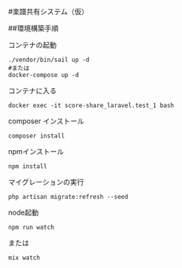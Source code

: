 #楽譜共有システム（仮）

##環境構築手順

コンテナの起動
```
./vendor/bin/sail up -d
#または
docker-compose up -d
```

コンテナに入る
```
docker exec -it score-share_laravel.test_1 bash
```

composer インストール
```
composer install
```

npmインストール
```
npm install
```

マイグレーションの実行
```
php artisan migrate:refresh --seed
```

node起動

```
npm run watch
```
または
```
mix watch
```


